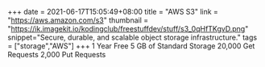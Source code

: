 +++
date = 2021-06-17T15:05:49+08:00
title = "AWS S3"
link = "https://aws.amazon.com/s3"
thumbnail = "https://ik.imagekit.io/kodingclub/freestuffdev/stuff/s3_0qHfTKgvD.png"
snippet="Secure, durable, and scalable object storage infrastructure."
tags = ["storage","AWS"]
+++
1 Year Free
5 GB of Standard Storage
20,000 Get Requests
2,000 Put Requests
